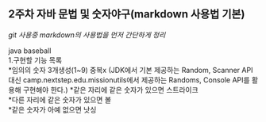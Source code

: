 ## 2주차 자바 문법 및 숫자야구(markdown 사용법 기본)   

*git 사용중 markdown의 사용법을 먼저 간단하게 정리*   

java baseball   
1.구현할 기능 목록      
    *임의의 숫자 3개생성(1~9) 중복x (JDK에서 기본 제공하는 Random, Scanner API 대신
     camp.nextstep.edu.missionutils에서 제공하는 Randoms, Console API를 활용해 구현해야 한다.)
        *같은 자리에 같은 숫자가 있으면 스트라이크   
            *다른 자리에 같은 숫자가 있으면 볼   
                *같은 숫자가 아예 없으면 낫싱